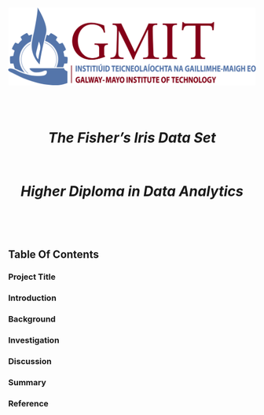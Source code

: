 <br/>

<p align="center">
  <img src="./JPEGs/GMIT_logo.jpg" width="550" />
</p>  <Source: https://image.ibb.co/gw4Gen/Index_GMIT.png>


<br/>
<br/>

<h1 align="center"><em><strong>The Fisher’s Iris Data Set  </h1></em></strong><br/>
<h1 align="center"><em><strong>Higher Diploma in Data Analytics  </h1></em></strong><br/>

<br/>
<br/>


## Table Of Contents 
### Project Title
### Introduction
### Background 
### Investigation
### Discussion
### Summary
### Reference

<br/>





































